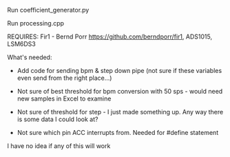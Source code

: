 Run coefficient_generator.py

Run processing.cpp

REQUIRES: Fir1 - Bernd Porr https://github.com/berndporr/fir1, ADS1015, LSM6DS3

What's needed: 

- Add code for sending bpm & step down pipe (not sure if these variables even send from the right place...)              
              
- Not sure of best threshold for bpm conversion with 50 sps - would need new samples in Excel to examine
               
- Not sure of threshold for step - I just made something up. Any way there is some data I could look at?
               
- Not sure which pin ACC interrupts from. Needed for #define statement
               
I have no idea if any of this will work
